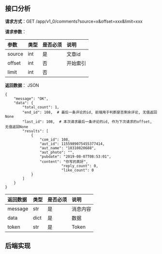 ## 接口分析

**请求方式**：GET /app/v1\_0/comments?source=x&offset=xxx&limit=xxx

**请求参数**：

| 参数 | 类型 | 是否必须 | 说明 |
| :--- | :--- | :--- | :--- |
| source | int | 是 | 文章id |
| offset | int | 否 | 开始索引 |
| limit | int | 否 |  |

**返回数据**： JSON

```
{
    "message": "OK",
    "data": {
        "total_count": 1,
        "end_id": 108,  # 最后一条评论的id, 前端用于判断是否剩余评论, 无值返回None
        "last_id": 108,  # 本次请求最后一条评论的id, 作为下次请求的offset, 无值返回None
        "results": [
            {
                "com_id": 108,
                "aut_id": 1155989075455377414,
                "aut_name": "18310820688",
                "aut_photo": "",
                "pubdate": "2019-08-07T08:53:01",
                "content": "你写的真好",
                          "reply_count": 0,
                          "like_count": 0
            }
        ]
    }
}
```

| 返回数据 | 类型 | 是否必须 | 说明 |
| :--- | :--- | :--- | :--- |
| message | str | 是 | 消息内容 |
| data | dict | 是 | 数据 |
| token | str | 是 | Token |

## 后端实现



